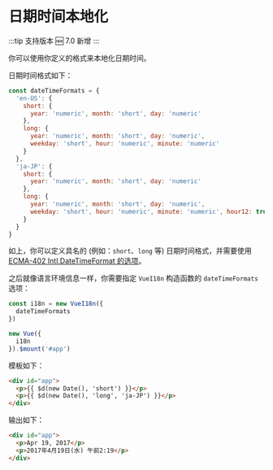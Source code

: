 # 日期时间本地化

:::tip 支持版本
:new: 7.0 新增
:::

你可以使用你定义的格式来本地化日期时间。

日期时间格式如下：

```js
const dateTimeFormats = {
  'en-US': {
    short: {
      year: 'numeric', month: 'short', day: 'numeric'
    },
    long: {
      year: 'numeric', month: 'short', day: 'numeric',
      weekday: 'short', hour: 'numeric', minute: 'numeric'
    }
  },
  'ja-JP': {
    short: {
      year: 'numeric', month: 'short', day: 'numeric'
    },
    long: {
      year: 'numeric', month: 'short', day: 'numeric',
      weekday: 'short', hour: 'numeric', minute: 'numeric', hour12: true
    }
  }
}
```

如上，你可以定义具名的 (例如：`short`、`long` 等) 日期时间格式，并需要使用 [ECMA-402 Intl.DateTimeFormat 的选项](http://www.ecma-international.org/ecma-402/2.0/#sec-intl-datetimeformat-constructor)。

之后就像语言环境信息一样，你需要指定 `VueI18n` 构造函数的 `dateTimeFormats` 选项：

```js
const i18n = new VueI18n({
  dateTimeFormats
})

new Vue({
  i18n
}).$mount('#app')
```

模板如下：

```html
<div id="app">
  <p>{{ $d(new Date(), 'short') }}</p>
  <p>{{ $d(new Date(), 'long', 'ja-JP') }}</p>
</div>
```

输出如下：

```html
<div id="app">
  <p>Apr 19, 2017</p>
  <p>2017年4月19日(水) 午前2:19</p>
</div>
```
